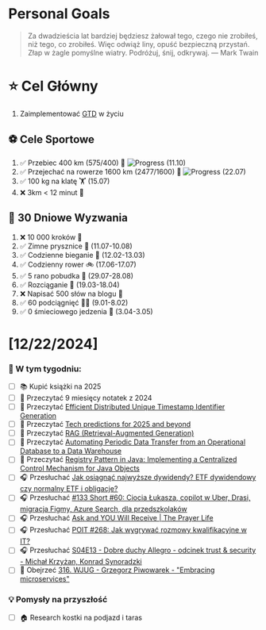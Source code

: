 
Personal Goals
==============
> Za dwadzieścia lat bardziej będziesz żałował tego, czego nie zrobiłeś, niż tego, co zrobiłeś. Więc odwiąż liny, opuść bezpieczną przystań. Złap w żagle pomyślne wiatry. Podróżuj, śnij, odkrywaj.
> — Mark Twain

# ⭐ Cel Główny
1. Zaimplementować [GTD](https://gettingthingsdone.com/) w życiu

## ⚽️ Cele Sportowe
1. ✅ Przebiec 400 km (575/400) 🏃 ![Progress](https://geps.dev/progress/143/) (11.10)
2. ✅ Przejechać na rowerze 1600 km (2477/1600) 🚴 ![Progress](https://geps.dev/progress/154/) (22.07)
3. ✅ 100 kg na klatę  🏋️ (15.07)
4. ❌ 3km < 12 minut 👟

## 🎯 30 Dniowe Wyzwania
1. ❌ 10 000 kroków 🦶 
2. ✅ Zimne prysznice 🚿 (11.07-10.08)
3. ✅ Codzienne bieganie 🏃 (12.02-13.03)
4. ✅ Codzienny rower 🚲 (17.06-17.07)
5. ✅ 5 rano pobudka 🌅 (29.07-28.08)
6. ✅ Rozciąganie 🧘 (19.03-18.04)
7. ❌ Napisać 500 słów na blogu 📝
8. ✅ 60 podciągnięć 🏋️‍♂️ (9.01-8.02)
9. ✅ 0 śmieciowego jedzenia 🍔 (3.04-3.05)

# [12/22/2024]
### 🚧 W tym tygodniu:
- [ ] 📚 Kupić książki na 2025
- [ ] 📗 Przeczytać 9 miesięcy notatek z 2024
- [ ] 📗 Przeczytać [Efficient Distributed Unique Timestamp Identifier Generation](https://blog.vanillajava.blog/2024/12/efficient-distributed-unique-timestamp.html)
- [ ] 📗 Przeczytać [Tech predictions for 2025 and beyond](https://www.allthingsdistributed.com/2024/12/tech-predictions-for-2025-and-beyond.html)
- [ ] 📗 Przeczytać [RAG (Retrieval-Augmented Generation)](https://docs.langchain4j.dev/tutorials/rag/)
- [ ] 📗 Przeczytać [Automating Periodic Data Transfer from an Operational Database to a Data Warehouse](https://blog.allegro.tech/2024/12/automating-periodic-data-transfer-from-operational-database-to-a-data-warehouse.html)
- [ ] 📗 Przeczytać [Registry Pattern in Java: Implementing a Centralized Control Mechanism for Java Objects](https://java-design-patterns.com/patterns/registry/)
- [ ] 🎧 Przesłuchać [Jak osiągnąć najwyższe dywidendy? ETF dywidendowy czy normalny ETF i obligacje?](https://inwestomat.eu/jak-osiagnac-najwyzsze-dywidendy/)
- [ ] 🎧 Przesłuchać [#133 Short #60: Ciocia Łukasza, copilot w Uber, Drasi, migracja Figmy, Azure Search, dla przedszkolaków](https://patoarchitekci.io/133/)
- [ ] 🎧 Przesłuchać [Ask and YOU Will Receive | The Prayer Life](https://effortlessenglishshow.com/ask-and-you-will-receive-the-prayer-life)
- [ ] 🎧 Przesłuchać [POIT #268: Jak wygrywać rozmowy kwalifikacyjne w IT?](https://porozmawiajmyoit.pl/poit-268-jak-wygrywac-rozmowy-kwalifikacyjne-w-it/)
- [ ] 🎧 Przesłuchać [S04E13 - Dobre duchy Allegro - odcinek trust & security - Michał Krzyżan, Konrad Synoradzki](https://podcast.allegro.tech/dobre-duchy-allegro-odcinek-trust-security/)
- [ ] 🎥 Obejrzeć [316. WJUG - Grzegorz Piwowarek - "Embracing microservices"](https://youtu.be/8_vs_dsmC6E)

### 💡 Pomysły na przyszłość
- [ ] 🏠 Research kostki na podjazd i taras
